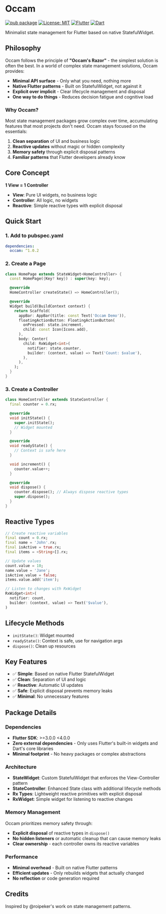 # Occam

[![pub package](https://img.shields.io/pub/v/occam.svg)](https://pub.dev/packages/occam)
[![License: MIT](https://img.shields.io/badge/License-MIT-yellow.svg)](https://opensource.org/licenses/MIT)
[![Flutter](https://img.shields.io/badge/Flutter-3.0+-blue.svg)](https://flutter.dev)
[![Dart](https://img.shields.io/badge/Dart-3.0+-blue.svg)](https://dart.dev)

Minimalist state management for Flutter based on native StatefulWidget.

## Philosophy

Occam follows the principle of **"Occam's Razor"** - the simplest solution is often the best. In a world of complex state management solutions, Occam provides:

- **Minimal API surface** - Only what you need, nothing more
- **Native Flutter patterns** - Built on StatefulWidget, not against it
- **Explicit over implicit** - Clear lifecycle management and disposal
- **One way to do things** - Reduces decision fatigue and cognitive load

### Why Occam?

Most state management packages grow complex over time, accumulating features that most projects don't need. Occam stays focused on the essentials:

1. **Clean separation** of UI and business logic
2. **Reactive updates** without magic or hidden complexity  
3. **Memory safety** through explicit disposal patterns
4. **Familiar patterns** that Flutter developers already know

## Core Concept

**1 View = 1 Controller**

- **View**: Pure UI widgets, no business logic
- **Controller**: All logic, no widgets
- **Reactive**: Simple reactive types with explicit disposal

## Quick Start

### 1. Add to pubspec.yaml
```yaml
dependencies:
  occam: ^1.0.2
```

### 2. Create a Page
```dart
class HomePage extends StateWidget<HomeController> {
  const HomePage({Key? key}) : super(key: key);

  @override
  HomeController createState() => HomeController();

  @override
  Widget build(BuildContext context) {
    return Scaffold(
      appBar: AppBar(title: const Text('Occam Demo')),
      floatingActionButton: FloatingActionButton(
        onPressed: state.increment,
        child: const Icon(Icons.add),
      ),
      body: Center(
        child: RxWidget<int>(
          notifier: state.counter,
          builder: (context, value) => Text('Count: $value'),
        ),
      ),
    );
  }
}
```

### 3. Create a Controller
```dart
class HomeController extends StateController {
  final counter = 0.rx;

  @override
  void initState() {
    super.initState();
    // Widget mounted
  }

  @override
  void readyState() {
    // Context is safe here
  }

  void increment() {
    counter.value++;
  }

  @override
  void dispose() {
    counter.dispose(); // Always dispose reactive types
    super.dispose();
  }
}
```

## Reactive Types

```dart
// Create reactive variables
final count = 0.rx;
final name = 'John'.rx;
final isActive = true.rx;
final items = <String>[].rx;

// Update values
count.value = 10;
name.value = 'Jane';
isActive.value = false;
items.value.add('item');

// Listen to changes with RxWidget
RxWidget<int>(
  notifier: count,
  builder: (context, value) => Text('$value'),
)
```

## Lifecycle Methods

- `initState()`: Widget mounted
- `readyState()`: Context is safe, use for navigation args
- `dispose()`: Clean up resources

## Key Features

- ✅ **Simple**: Based on native Flutter StatefulWidget
- ✅ **Clean**: Separation of UI and logic
- ✅ **Reactive**: Automatic UI updates
- ✅ **Safe**: Explicit disposal prevents memory leaks
- ✅ **Minimal**: No unnecessary features

## Package Details

### Dependencies
- **Flutter SDK**: >=3.0.0 <4.0.0
- **Zero external dependencies** - Only uses Flutter's built-in widgets and Dart's core libraries
- **Minimal footprint** - No heavy packages or complex abstractions

### Architecture
- **StateWidget**: Custom StatefulWidget that enforces the View-Controller pattern
- **StateController**: Enhanced State class with additional lifecycle methods
- **Rx Types**: Lightweight reactive primitives with explicit disposal
- **RxWidget**: Simple widget for listening to reactive changes

### Memory Management
Occam prioritizes memory safety through:
- **Explicit disposal** of reactive types in `dispose()`
- **No hidden listeners** or automatic cleanup that can cause memory leaks
- **Clear ownership** - each controller owns its reactive variables

### Performance
- **Minimal overhead** - Built on native Flutter patterns
- **Efficient updates** - Only rebuilds widgets that actually changed
- **No reflection** or code generation required


## Credits

Inspired by @roipeker's work on state management patterns.
